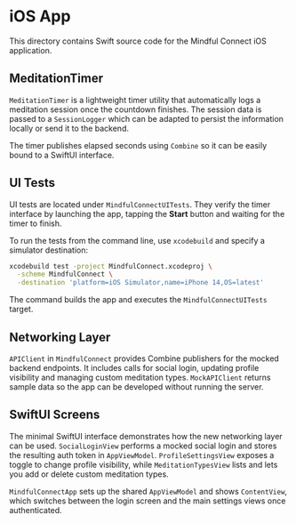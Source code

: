 # iOS App

This directory contains Swift source code for the Mindful Connect iOS application.

## MeditationTimer

`MeditationTimer` is a lightweight timer utility that automatically logs a meditation
session once the countdown finishes. The session data is passed to a `SessionLogger`
which can be adapted to persist the information locally or send it to the backend.

The timer publishes elapsed seconds using `Combine` so it can be easily bound to a
SwiftUI interface.

## UI Tests

UI tests are located under `MindfulConnectUITests`. They verify the timer interface by launching the app, tapping the **Start** button and waiting for the timer to finish.

To run the tests from the command line, use `xcodebuild` and specify a simulator destination:

```bash
xcodebuild test -project MindfulConnect.xcodeproj \
  -scheme MindfulConnect \
  -destination 'platform=iOS Simulator,name=iPhone 14,OS=latest'
```

The command builds the app and executes the `MindfulConnectUITests` target.

## Networking Layer

`APIClient` in `MindfulConnect` provides Combine publishers for the mocked backend
endpoints. It includes calls for social login, updating profile visibility and
managing custom meditation types. `MockAPIClient` returns sample data so the app
can be developed without running the server.

## SwiftUI Screens

The minimal SwiftUI interface demonstrates how the new networking layer can be used.
`SocialLoginView` performs a mocked social login and stores the resulting auth token
in `AppViewModel`. `ProfileSettingsView` exposes a toggle to change profile
visibility, while `MeditationTypesView` lists and lets you add or delete custom
meditation types.

`MindfulConnectApp` sets up the shared `AppViewModel` and shows `ContentView`,
which switches between the login screen and the main settings views once
authenticated.

